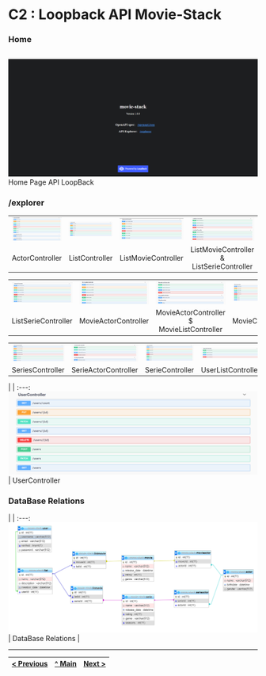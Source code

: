 # C2 : Loopback API Movie-Stack

### Home
| |
:---: |
![img0](img/1.png)
Home Page API LoopBack


### /explorer
| | | | |
:---: | :---: | :---: | :---:
![img01](img/actorcontroller.png) | ![img02](img/listcontroller.png) | ![img03](img/listmoviecontroller.png) | ![img04](img/listmoviecontroller_listseriecontrololer.png)
ActorController |  ListController | ListMovieController | ListMovieController & ListSerieController | 

| | | | |
:---: | :---: | :---: | :---:
![img05](img/listseriecontroller.png) | ![img06](img/movieactorcontroller.png) | ![img07](img/movieactorcontroller_movielistcontroller.png) | ![img08](img/moviecontroller.png)
ListSerieController | MovieActorController | MovieActorController $ MovieListController | MovieController |

| | | | |
:---: | :---: | :---: | :---:
![img09](img/serieacotrcontroller.png) | ![img010](img/serieactorcontroller.png) | ![img011](img/seriecontroller.png) | ![img011](img/userlistcontroller.png)
SeriesController | SerieActorController | SerieController | UserListController | 

| |
:---: 
![img09](img/usercontroller.png) |
UserController 


### DataBase Relations
| |
:---:
![Relations](img/relacoes.png) |
DataBase Relations |



---
[< Previous](c1.md) | [^ Main](https://github.com/movie-stack/report-main/tree/main/docs) | [Next >](c3.md)
:--- | :---: | ---: 
